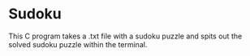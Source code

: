 # Sudoku
This C program takes a .txt file with a sudoku puzzle and spits out the solved sudoku puzzle within the terminal.
